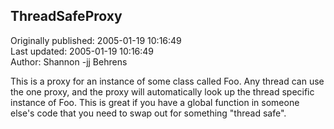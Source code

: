 ## ThreadSafeProxy  
Originally published: 2005-01-19 10:16:49  
Last updated: 2005-01-19 10:16:49  
Author: Shannon -jj Behrens  
  
This is a proxy for an instance of some class called Foo.  Any
thread can use the one proxy, and the proxy will automatically look up the
thread specific instance of Foo.  This is great if you have a global function
in someone else's code that you need to swap out for something "thread safe".